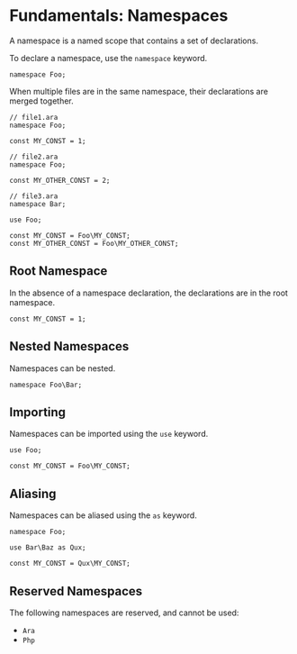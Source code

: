 # Fundamentals: Namespaces

A namespace is a named scope that contains a set of declarations.

To declare a namespace, use the `namespace` keyword.

```
namespace Foo;
```

When multiple files are in the same namespace, their declarations are merged together.

```
// file1.ara
namespace Foo;

const MY_CONST = 1;
```

```
// file2.ara
namespace Foo;

const MY_OTHER_CONST = 2;
```

```
// file3.ara
namespace Bar;

use Foo;

const MY_CONST = Foo\MY_CONST;
const MY_OTHER_CONST = Foo\MY_OTHER_CONST;
```

## Root Namespace

In the absence of a namespace declaration, the declarations are in the root namespace.

```
const MY_CONST = 1;
```

## Nested Namespaces

Namespaces can be nested.

```
namespace Foo\Bar;
```

## Importing

Namespaces can be imported using the `use` keyword.

```
use Foo;

const MY_CONST = Foo\MY_CONST;
```

## Aliasing

Namespaces can be aliased using the `as` keyword.

```
namespace Foo;

use Bar\Baz as Qux;

const MY_CONST = Qux\MY_CONST;
```

## Reserved Namespaces

The following namespaces are reserved, and cannot be used:

- `Ara`
- `Php`
